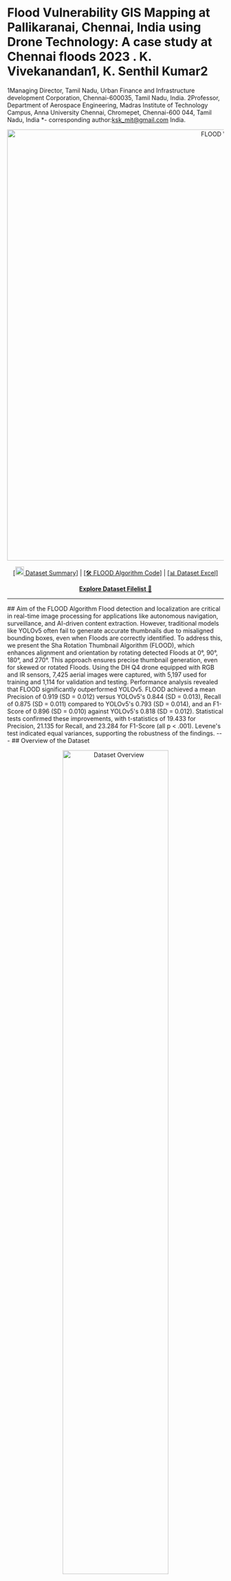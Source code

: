 
# Flood Vulnerability GIS Mapping at Pallikaranai, Chennai, India using Drone Technology: A case study at Chennai floods 2023 . K. Vivekanandan1, K. Senthil Kumar2 
1Managing Director, Tamil Nadu, Urban Finance and Infrastructure development Corporation, Chennai-600035, Tamil Nadu, India.
2Professor, Department of Aerospace Engineering, Madras Institute of Technology Campus, Anna University Chennai, Chromepet, Chennai-600 044, Tamil Nadu, India
*- corresponding author:ksk_mit@gmail.com
India. <p align="center"> <img width="1000px" alt="FLOOD Workflow" src="https://github.com/educationsha/-large-dataset_Sha-Rotation-Thumbnail/blob/main/dron_bac_removed.png"> </p> <p align="center"><a href="https://github.com/educationsha/-large-dataset_Sha-Rotation-Thumbnail">[<img src="[https://github.com/educationsha/-large-dataset_Sha-Rotation-Thumbnail/blob/main/thumbnails.bmp]https://github.com/educationsha/Flood/blob/main/dis300.png" width="20px"> Dataset Summary]</a> | <a href="https://github.com/educationsha/-large-dataset_Sha-Rotation-Thumbnail/blob/main/Sha%20Rotation%20Thumbnail%20(FLOOD)%20algorithm.py">[🛠️ FLOOD Algorithm Code]</a> | <a href="https://github.com/educationsha/-large-dataset_Sha-Rotation-Thumbnail/blob/main/Dataset_Enhancing%20Drone%20Flood%20Detection%20Accuracy%20in%20Surveillance%20Real-Time%20Evaluation%20of%20YOLOv5%20and%20the%20New%20Sha%20Rotation%20Thumbnail%20Algorithm.xlsx">[📊 Dataset Excel]</a></p> <p align="center"> <a href="https://github.com/educationsha/-large-dataset_Sha-Rotation-Thumbnail/blob/main/Dataset%20filelist"><b>Explore Dataset Filelist</b> 📂</a> </p> <hr> ## Aim of the FLOOD Algorithm Flood detection and localization are critical in real-time image processing for applications like autonomous navigation, surveillance, and AI-driven content extraction. However, traditional models like YOLOv5 often fail to generate accurate thumbnails due to misaligned bounding boxes, even when Floods are correctly identified. To address this, we present the Sha Rotation Thumbnail Algorithm (FLOOD), which enhances alignment and orientation by rotating detected Floods at 0°, 90°, 180°, and 270°. This approach ensures precise thumbnail generation, even for skewed or rotated Floods. Using the DH Q4 drone equipped with RGB and IR sensors, 7,425 aerial images were captured, with 5,197 used for training and 1,114 for validation and testing. Performance analysis revealed that FLOOD significantly outperformed YOLOv5. FLOOD achieved a mean Precision of 0.919 (SD = 0.012) versus YOLOv5's 0.844 (SD = 0.013), Recall of 0.875 (SD = 0.011) compared to YOLOv5's 0.793 (SD = 0.014), and an F1-Score of 0.896 (SD = 0.010) against YOLOv5's 0.818 (SD = 0.012). Statistical tests confirmed these improvements, with t-statistics of 19.433 for Precision, 21.135 for Recall, and 23.284 for F1-Score (all p < .001). Levene's test indicated equal variances, supporting the robustness of the findings. --- ## Overview of the Dataset <p align="center"> <img src="https://github.com/educationsha/Flood/blob/main/hist_flod300.png" alt="Dataset Overview" width="70%"> </p> The dataset comprises 7,425 drone-captured images with varying lighting conditions and Flood orientations: - **Training Images**: 5,197 - **Validation and Testing Images**: 1,114 each [Dataset Summary](https://github.com/educationsha/-large-dataset_Sha-Rotation-Thumbnail/blob/main/Dataset%20filelist) | [Download Excel Dataset](https://github.com/educationsha/-large-dataset_Sha-Rotation-Thumbnail/blob/main/Dataset_Enhancing%20Drone%20Flood%20Detection%20Accuracy%20in%20Surveillance%20Real-Time%20Evaluation%20of%20YOLOv5%20and%20the%20New%20Sha%20Rotation%20Thumbnail%20Algorithm.xlsx) --- ## Key Features of the FLOOD Algorithm <p align="center"> <img src="https://github.com/educationsha/-large-dataset_Sha-Rotation-Thumbnail/blob/main/dron_bac_removed.png" alt="FLOOD Process" width="70%"> </p> 1. **Rotation-Based Alignment**: Applies rotations at 0°, 90°, 180°, and 270° to optimize Flood orientation. 2. **Integration with YOLOv5**: Designed to enhance post-detection accuracy without modifying the YOLOv5 model. 3. **Lightweight and Efficient**: Minimal computational overhead, suitable for real-time applications. --- ## Results and Performance Metrics - **Precision**: Improved from 0.844 (YOLOv5) to 0.919 (FLOOD) - **Recall**: Increased from 0.793 (YOLOv5) to 0.875 (FLOOD) - **F1-Score**: Enhanced from 0.818 (YOLOv5) to 0.896 (FLOOD) Statistical tests confirmed the significance of these improvements (all p < .001). --- ## How to Use the FLOOD Algorithm ### Code for the Sha Rotation Thumbnail Algorithm: [GitHub Link](https://github.com/educationsha/-large-dataset_Sha-Rotation-Thumbnail/blob/main/Sha%20Rotation%20Thumbnail%20(FLOOD)%20algorithm.py) ```python from Flood_algorithm import FLOOD # Example usage Flood = FLOOD() thumbnails = Flood.generate_thumbnails(image, bounding_boxes) ``` --- ## Visualization of Outputs <p align="center"> <img src="https://github.com/educationsha/-large-dataset_Sha-Rotation-Thumbnail/blob/main/thumbnails.bmp" alt="Output Example" width="70%"> </p> The generated thumbnails demonstrate superior alignment and orientation, satisfying real-world application needs. This Excel document contains folder, name, size, URL, and type.
1
2
3
4
5
6
7
8
9
10
11
12
13
14
15
16
17
18
19
20
21
22
23
24
25
26
27
28
29
30
31
32
33
34
35
36
37
38
39
40
41
42
43
44
45
46
47
48
49
50
51
52
53
54
55
56
57
58
59
60
61
62
63
64
65
66
67
68
69
70
71
72
73
74
75
76
77
78
79
80
81
82
83
84
85
# Flood Vulnerability GIS Mapping at Pallikaranai, Chennai, India using Drone Technology: A case study at Chennai floods 2023 . K. Vivekanandan1, K. Senthil Kumar2 
1Managing Director, Tamil Nadu, Urban Finance and Infrastructure development Corporation, Chennai-600035, Tamil Nadu, India.
2Professor, Department of Aerospace Engineering, Madras Institute of Technology Campus, Anna University Chennai, Chromepet, Chennai-600 044, Tamil Nadu, India
*- corresponding author:ksk_mit@gmail.com

<p align="center">
<img width="1000px" alt="FLOOD Workflow" src="https://github.com/educationsha/-large-dataset_Sha-Rotation-Thumbnail/blob/main/dron_bac_removed.png">
</p>
<p align="center"><a href="https://github.com/educationsha/-large-dataset_Sha-Rotation-Thumbnail">[<img src="https://github.com/educationsha/Flood/blob/main/dis300.png" width="20px"> Dataset Summary]</a> | <a href="https://github.com/educationsha/-large-dataset_Sha-Rotation-Thumbnail/blob/main/Sha%20Rotation%20Thumbnail%20(FLOOD)%20algorithm.py">[🛠️ FLOOD Algorithm Code]</a> | <a href="https://github.com/educationsha/-large-dataset_Sha-Rotation-Thumbnail/blob/main/Dataset_Enhancing%20Drone%20Flood%20Detection%20Accuracy%20in%20Surveillance%20Real-Time%20Evaluation%20of%20YOLOv5%20and%20the%20New%20Sha%20Rotation%20Thumbnail%20Algorithm.xlsx">[📊 Dataset Excel]</a></p>
<p align="center">
  <a href="https://github.com/educationsha/-large-dataset_Sha-Rotation-Thumbnail/blob/main/Dataset%20filelist"><b>Explore Dataset Filelist</b> 📂</a>
</p>
<hr>

## Flood prediction Algorithm

Flood detection and localization are critical in real-time image processing for applications like autonomous navigation, surveillance, and AI-driven content extraction. However, traditional models like YOLOv5 often fail to generate accurate thumbnails due to misaligned bounding boxes, even when Floods are correctly identified. To address this, we present the Sha Rotation Thumbnail Algorithm (FLOOD), which enhances alignment and orientation by rotating detected Floods at 0°, 90°, 180°, and 270°. This approach ensures precise thumbnail generation, even for skewed or rotated Floods.
Using the DH Q4 drone equipped with RGB and IR sensors, 7,425 aerial images were captured, with 5,197 used for training and 1,114 for validation and testing. Performance analysis revealed that FLOOD significantly outperformed YOLOv5. FLOOD achieved a mean Precision of 0.919 (SD = 0.012) versus YOLOv5's 0.844 (SD = 0.013), Recall of 0.875 (SD = 0.011) compared to YOLOv5's 0.793 (SD = 0.014), and an F1-Score of 0.896 (SD = 0.010) against YOLOv5's 0.818 (SD = 0.012). Statistical tests confirmed these improvements, with t-statistics of 19.433 for Precision, 21.135 for Recall, and 23.284 for F1-Score (all p < .001). Levene's test indicated equal variances, supporting the robustness of the findings.

---

## Overview of the Dataset

<p align="center">
<img src="https://github.com/educationsha/-large-dataset_Sha-Rotation-Thumbnail/blob/main/thumbnails.bmp" alt="Dataset Overview" width="70%">
</p>

The dataset comprises 7,425 drone-captured images with varying lighting conditions and Flood orientations:

- **Training Images**: 5,197
- **Validation and Testing Images**: 1,114 each

[Dataset Summary](https://github.com/educationsha/-large-dataset_Sha-Rotation-Thumbnail/blob/main/Dataset%20filelist) | [Download Excel Dataset](https://github.com/educationsha/-large-dataset_Sha-Rotation-Thumbnail/blob/main/Dataset_Enhancing%20Drone%20Flood%20Detection%20Accuracy%20in%20Surveillance%20Real-Time%20Evaluation%20of%20YOLOv5%20and%20the%20New%20Sha%20Rotation%20Thumbnail%20Algorithm.xlsx)

---

## Key Features of the FLOOD Algorithm

<p align="center">
<img src="https://github.com/educationsha/-large-dataset_Sha-Rotation-Thumbnail/blob/main/dron_bac_removed.png" alt="FLOOD Process" width="70%">
</p>

1. **Rotation-Based Alignment**: Applies rotations at 0°, 90°, 180°, and 270° to optimize Flood orientation.
2. **Integration with YOLOv5**: Designed to enhance post-detection accuracy without modifying the YOLOv5 model.
3. **Lightweight and Efficient**: Minimal computational overhead, suitable for real-time applications.

---

## Results and Performance Metrics

- **Precision**: Improved from 0.844 (YOLOv5) to 0.919 (FLOOD)
- **Recall**: Increased from 0.793 (YOLOv5) to 0.875 (FLOOD)
- **F1-Score**: Enhanced from 0.818 (YOLOv5) to 0.896 (FLOOD)

Statistical tests confirmed the significance of these improvements (all p < .001). 

---

## How to Use the FLOOD Algorithm

### Code for the Sha Rotation Thumbnail Algorithm:
[GitHub Link](https://github.com/educationsha/-large-dataset_Sha-Rotation-Thumbnail/blob/main/Sha%20Rotation%20Thumbnail%20(FLOOD)%20algorithm.py)

```python
from Flood_algorithm import FLOOD

# Example usage
Flood = FLOOD()
thumbnails = Flood.generate_thumbnails(image, bounding_boxes)
```

---

## Visualization of Outputs

<p align="center">
<img src="https://github.com/educationsha/-large-dataset_Sha-Rotation-Thumbnail/blob/main/thumbnails.bmp" alt="Output Example" width="70%">
</p>

The generated thumbnails demonstrate superior alignment and orientation, satisfying real-world application needs.

This Excel document contains folder,	name,	size,	URL, and 	type.

